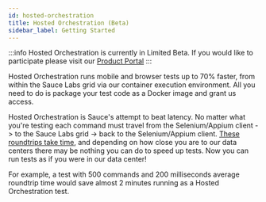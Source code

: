 ```yaml
---
id: hosted-orchestration
title: Hosted Orchestration (Beta)
sidebar_label: Getting Started
---
```


:::info
Hosted Orchestration is currently in Limited Beta. If you would like to participate please visit our [Product Portal](https://portal.productboard.com/sauceprod/2-sauce-labs-portal/c/32-hosted-test-orchestration)
:::

Hosted Orchestration runs mobile and browser tests up to 70% faster, from within the Sauce Labs grid via our container execution environment. All you need to do is package your test code as a Docker image and grant us access.

Hosted Orchestration is Sauce's attempt to beat latency. No matter what you're testing each command must travel from the Selenium/Appium client -> to the Sauce Labs grid -> back to the Selenium/Appium client. [These roundtrips take time](https://gist.github.com/hellerbarde/2843375), and depending on how close you are to our data centers there may be nothing you can do to speed up tests. Now you can run tests as if you were in our data center!

For example, a test with 500 commands and 200 milliseconds average roundtrip time would save almost 2 minutes running as a Hosted Orchestration test.
